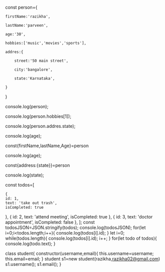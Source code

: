 const person={

    firstName:'razikha',

    lastName:'parveen',

    age:'30',

    hobbies:['music','movies','sports'],

    addres:{

        street:'50 main street',

        city:'bangalore',

        state:'Karnataka',

    }

}

console.log(person);

console.log(person.hobbies[1]);

console.log(person.addres.state);

console.log(age);

const{firstName,lastName,Age}=person

console.log(age);

const{address:{state}}=person

console.log(state);



const todos=[

    {
    id: 1,
    text: 'take out trash',
    isCompleted: true
},
{
    id: 2,
    text: 'attend meeting',
    isCompleted: true
},
{
    id: 3,
    text: 'doctor appointment',
    isCompleted: false
},
];
const todosJSON=JSON.stringify(todos);
console.log(todosJSON);
for(let i=0;i<todos.length;i++){
   console.log(todos[i].id);
}
let i=0;
while(todos.length){
    console.log(todos[i].id);
    i++;
}
for(let todo of todos){
    console.log(todo.text);
}

class student{
constructor(username,email){
this.username=username;
this.email=email;
}
student s1=new student(razikha,razikha02@gmail.com)
s1.username();
s1.email();
}
